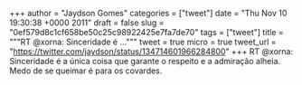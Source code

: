 
+++
author = "Jaydson Gomes"
categories = ["tweet"]
date = "Thu Nov 10 19:30:38 +0000 2011"
draft = false
slug = "0ef579d8c1cf658be50c25c98922425e7fa7de70"
tags = ["tweet"]
title = """RT @xorna: Sinceridade é ..."""
tweet = true
micro = true
tweet_url = "https://twitter.com/jaydson/status/134714601966284800"
+++
RT @xorna: Sinceridade é a única coisa que garante o respeito e a admiração alheia. Medo de se queimar é para os covardes.
